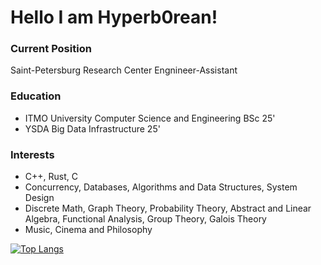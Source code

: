 # Hello I am Hyperb0rean!

### Current Position 
Saint-Petersburg Research Center Engnineer-Assistant

### Education
 - ITMO University Computer Science and Engineering BSc 25'
 - YSDA Big Data Infrastructure 25'

### Interests
- C++, Rust, C
- Concurrency, Databases, Algorithms and Data Structures, System Design
- Discrete Math, Graph Theory, Probability Theory, Abstract and Linear Algebra, Functional Analysis, Group Theory, Galois Theory
- Music, Cinema and Philosophy


[![Top Langs](https://github-readme-stats.vercel.app/api/top-langs/?username=hyperb0rean&exclude_repo=itmo_web&layout=pie)](https://github.com/anuraghazra/github-readme-stats)
